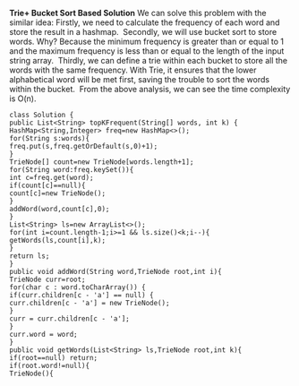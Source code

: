 **Trie+ Bucket Sort Based Solution**
We can solve this problem with the similar idea:
Firstly, we need to calculate the frequency of each word and store the result in a hashmap.
​
Secondly, we will use bucket sort to store words. Why? Because the minimum frequency is greater than or equal to 1 and the maximum frequency is less than or equal to the length of the input string array.
​
Thirdly, we can define a trie within each bucket to store all the words with the same frequency. With Trie, it ensures that the lower alphabetical word will be met first, saving the trouble to sort the words within the bucket.
​
From the above analysis, we can see the time complexity is O(n).
```
class Solution {
public List<String> topKFrequent(String[] words, int k) {
HashMap<String,Integer> freq=new HashMap<>();
for(String s:words){
freq.put(s,freq.getOrDefault(s,0)+1);
}
TrieNode[] count=new TrieNode[words.length+1];
for(String word:freq.keySet()){
int c=freq.get(word);
if(count[c]==null){
count[c]=new TrieNode();
}
addWord(word,count[c],0);
}
List<String> ls=new ArrayList<>();
for(int i=count.length-1;i>=1 && ls.size()<k;i--){
getWords(ls,count[i],k);
}
return ls;
}
public void addWord(String word,TrieNode root,int i){
TrieNode curr=root;
for(char c : word.toCharArray()) {
if(curr.children[c - 'a'] == null) {
curr.children[c - 'a'] = new TrieNode();
}
curr = curr.children[c - 'a'];
}
curr.word = word;
}
public void getWords(List<String> ls,TrieNode root,int k){
if(root==null) return;
if(root.word!=null){
TrieNode(){